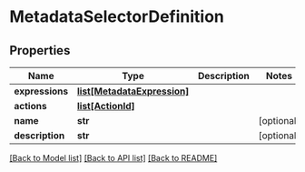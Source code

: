 # MetadataSelectorDefinition


## Properties
Name | Type | Description | Notes
------------ | ------------- | ------------- | -------------
**expressions** | [**list[MetadataExpression]**](MetadataExpression.md) |  | 
**actions** | [**list[ActionId]**](ActionId.md) |  | 
**name** | **str** |  | [optional] 
**description** | **str** |  | [optional] 

[[Back to Model list]](../README.md#documentation-for-models) [[Back to API list]](../README.md#documentation-for-api-endpoints) [[Back to README]](../README.md)


